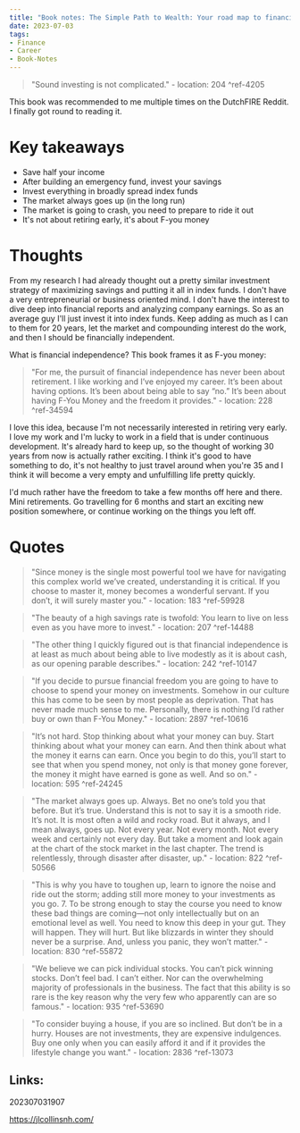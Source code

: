 ```yaml
---
title: "Book notes: The Simple Path to Wealth: Your road map to financial independence and  rich, free life"
date: 2023-07-03
tags:
- Finance
- Career
- Book-Notes
---
```


> "Sound investing is not complicated." - location: 204 ^ref-4205

This book was recommended to me multiple times on the DutchFIRE Reddit. I finally got round to reading it.

# Key takeaways

* Save half your income
* After building an emergency fund, invest your savings
* Invest everything in broadly spread index funds
* The market always goes up (in the long run)
* The market is going to crash, you need to prepare to ride it out
* It's not about retiring early, it's about F-you money

# Thoughts

From my research I had already thought out a pretty similar investment strategy of maximizing savings and putting it all in index funds. I don't have a very entrepreneurial or business oriented mind. I don't have the interest to dive deep into financial reports and analyzing company earnings. So as an average guy I'll just invest it into index funds. Keep adding as much as I can to them for 20 years, let the market and compounding interest do the work, and then I should be financially independent.

What is financial independence? This book frames it as F-you money:

> "For me, the pursuit of financial independence has never been about retirement. I like working and I’ve enjoyed my career. It’s been about having options. It’s been about being able to say “no.” It’s been about having F-You Money and the freedom it provides." - location: 228 ^ref-34594

I love this idea, because I'm not necessarily interested in retiring very early. I love my work and I'm lucky to work in a field that is under continuous development. It's already hard to keep up, so the thought of working 30 years from now is actually rather exciting. I think it's good to have something to do, it's not healthy to just travel around when you're 35 and I think it will become a very empty and unfulfilling life pretty quickly.

I'd much rather have the freedom to take a few months off here and there. Mini retirements. Go travelling for 6 months and start an exciting new position somewhere, or continue working on the things you left off. 

# Quotes

>"Since money is the single most powerful tool we have for navigating this complex world we’ve created, understanding it is critical. If you choose to master it, money becomes a wonderful servant. If you don’t, it will surely master you." - location: 183 ^ref-59928

>"The beauty of a high savings rate is twofold: You learn to live on less even as you have more to invest." - location: 207 ^ref-14488


>"The other thing I quickly figured out is that financial independence is at least as much about being able to live modestly as it is about cash, as our opening parable describes." - location: 242 ^ref-10147

>"If you decide to pursue financial freedom you are going to have to choose to spend your money on investments. Somehow in our culture this has come to be seen by most people as deprivation. That has never made much sense to me. Personally, there is nothing I’d rather buy or own than F-You Money." - location: 2897 ^ref-10616

>"It’s not hard. Stop thinking about what your money can buy. Start thinking about what your money can earn. And then think about what the money it earns can earn. Once you begin to do this, you’ll start to see that when you spend money, not only is that money gone forever, the money it might have earned is gone as well. And so on." - location: 595 ^ref-24245

>"The market always goes up. Always. Bet no one’s told you that before. But it’s true. Understand this is not to say it is a smooth ride. It’s not. It is most often a wild and rocky road. But it always, and I mean always, goes up. Not every year. Not every month. Not every week and certainly not every day. But take a moment and look again at the chart of the stock market in the last chapter. The trend is relentlessly, through disaster after disaster, up." - location: 822 ^ref-50566

>"This is why you have to toughen up, learn to ignore the noise and ride out the storm; adding still more money to your investments as you go. 7. To be strong enough to stay the course you need to know these bad things are coming—not only intellectually but on an emotional level as well. You need to know this deep in your gut. They will happen. They will hurt. But like blizzards in winter they should never be a surprise. And, unless you panic, they won’t matter." - location: 830 ^ref-55872

>"We believe we can pick individual stocks. You can’t pick winning stocks. Don’t feel bad. I can’t either. Nor can the overwhelming majority of professionals in the business. The fact that this ability is so rare is the key reason why the very few who apparently can are so famous." - location: 935 ^ref-53690

>"To consider buying a house, if you are so inclined. But don’t be in a hurry. Houses are not investments, they are expensive indulgences. Buy one only when you can easily afford it and if it provides the lifestyle change you want." - location: 2836 ^ref-13073

## Links:

202307031907

https://jlcollinsnh.com/
